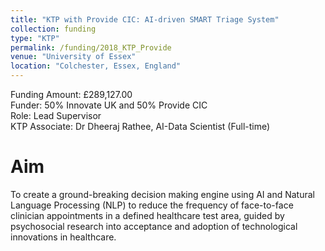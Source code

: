 ```yaml
---
title: "KTP with Provide CIC: AI-driven SMART Triage System"
collection: funding
type: "KTP"
permalink: /funding/2018_KTP_Provide
venue: "University of Essex"
location: "Colchester, Essex, England"
---
```



Funding Amount: £289,127.00 <br/>
Funder: 50% Innovate UK and 50% Provide CIC <br/>
Role: Lead Supervisor <br/>
KTP Associate: Dr Dheeraj Rathee, AI-Data Scientist (Full-time) <br/>


Aim
======

To create a ground-breaking decision making engine using AI and Natural Language Processing (NLP) to reduce the frequency of face-to-face clinician appointments in a defined healthcare test area, guided by psychosocial research into acceptance and adoption of technological innovations in healthcare.			





